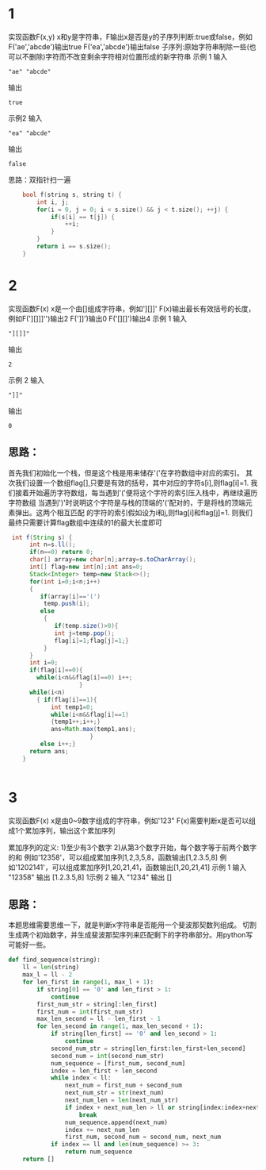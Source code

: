 # 1
实现函数F(x,y)
x和y是字符串，F输出x是否是y的子序列判断:true或false，例如
F('ae','abcde')输出true
F('ea','abcde')输出false
子序列:原始字符串制除一些(也可以不删除)字符而不改变剩余字符相对位置形成的新字符串
示例 1
输入
```
"ae" "abcde"
```
输出
```
true
```
示例2
输入
```
"ea" "abcde"
```
输出
```
false
```

思路：双指针扫一遍
```c++
    bool f(string s, string t) {
        int i, j;
        for(i = 0, j = 0; i < s.size() && j < t.size(); ++j) {
            if(s[i] == t[j]) {
                ++i;
            }
        }
        return i == s.size();
    }

```

# 2
实现函数F(x)
x是一个由[]组成字符串，例如'][]]'
F(x)输出最长有效括号的长度，
例如F('][]]]'')输出2
F(']]')输出0
F('[][]')输出4
示例 1
输入
```
"][]]"
```
输出
```
2
```
示例 2
输入
```
"]]"
```

输出
```
0
```

## 思路：
首先我们初始化一个栈，但是这个栈是用来储存'('在字符数组中对应的索引。
其次我们设置一个数组flag[],只要是有效的括号，其中对应的字符s[i],则flag[i]=1.
我们接着开始遍历字符数组，每当遇到'('便将这个字符的索引压入栈中，再继续遍历字符数组
   当遇到')'时说明这个字符是与栈的顶端的'('配对的，于是将栈的顶端元素弹出。这两个相互匹配
   的字符的索引假如设为i和j,则flag[i]和flag[j]=1.
则我们最终只需要计算flag数组中连续的1的最大长度即可
```java
 int f(String s) {
      int n=s.ll();
      if(n==0) return 0;
      char[] array=new char[n];array=s.toCharArray();
      int[] flag=new int[n];int ans=0;
      Stack<Integer> temp=new Stack<>();
      for(int i=0;i<n;i++)
      {
         if(array[i]=='(')
          temp.push(i);
         else
          {
             if(temp.size()>0){
             int j=temp.pop();
             flag[i]=1;flag[j]=1;}
          }
      }
      int i=0;
      if(flag[i]==0){
        while(i<n&&flag[i]==0) i++;
                    }
      while(i<n)
        { if(flag[i]==1){
            int temp1=0;
            while(i<n&&flag[i]==1)
            {temp1++;i++;}
            ans=Math.max(temp1,ans);
                       }
         else i++;}
      return ans;
    }



```


# 3
实现函数F(x)
x是由0~9数字组成的字符串，例如'123"
F(x)需要判断x是否可以组成1个累加序列，输出这个累加序列

累加序列的定义:
1)至少有3个数字
2)从第3个数字开始，每个数字等于前两个数字的和
例如'12358'，可以组成累加序列1,2,3,5,8，函数输出[1,2.3.5,8]
例如'1202141'，可以组成累加序列1,20,21,41，函数输出[1,20,21,41]
示例 1
输入
"12358"
输出
[1.2.3.5,8]
1示例 2
输入
"1234"
输出
[]


## 思路：
本题思维需要思维一下，就是判断x字符串是否能用一个斐波那契数列组成。
切割生成两个初始数字，并生成斐波那契序列来匹配剩下的字符串部分。用python写可能好一些。
```python
def find_sequence(string):
    ll = len(string)
    max_l = ll - 2 
    for len_first in range(1, max_l + 1):
        if string[0] == '0' and len_first > 1:
            continue
        first_num_str = string[:len_first]
        first_num = int(first_num_str)
        max_len_second = ll - len_first - 1
        for len_second in range(1, max_len_second + 1):
            if string[len_first] == '0' and len_second > 1:
                continue
            second_num_str = string[len_first:len_first+len_second]
            second_num = int(second_num_str)
            num_sequence = [first_num, second_num]
            index = len_first + len_second
            while index < ll:
                next_num = first_num + second_num
                next_num_str = str(next_num)
                next_num_len = len(next_num_str)
                if index + next_num_len > ll or string[index:index+next_num_len] != next_num_str:
                    break
                num_sequence.append(next_num)
                index += next_num_len
                first_num, second_num = second_num, next_num
            if index == ll and len(num_sequence) >= 3:
                return num_sequence
    return []

```